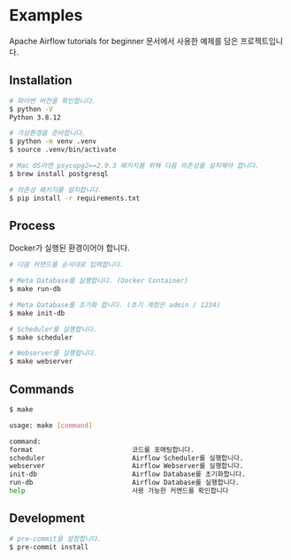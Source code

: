 # Examples

Apache Airflow tutorials for beginner 문서에서 사용한 예제를 담은 프로젝트입니다.

## Installation

```bash
# 파이썬 버전을 확인합니다.
$ python -V
Python 3.8.12

# 가상환경을 준비합니다.
$ python -m venv .venv
$ source .venv/bin/activate

# Mac OS라면 psycopg2==2.9.3 패키지를 위해 다음 의존성을 설치해야 합니다.
$ brew install postgresql

# 의존성 패키지를 설치합니다.
$ pip install -r requirements.txt
```

## Process

Docker가 실행된 환경이어야 합니다.

```bash
# 다음 커맨드를 순서대로 입력합니다.

# Meta Database를 실행합니다. (Docker Container)
$ make run-db

# Meta Database를 초기화 합니다. (초기 계정은 admin / 1234)
$ make init-db

# Scheduler를 실행합니다.
$ make scheduler

# Webserver를 실행합니다.
$ make webserver
```

## Commands

```bash
$ make

usage: make [command]

command:
format                         코드를 포매팅합니다.
scheduler                      Airflow Scheduler를 실행합니다.
webserver                      Airflow Webserver를 실행합니다.
init-db                        Airflow Database를 초기화합니다.
run-db                         Airflow Database를 실행합니다.
help                           사용 가능한 커멘드를 확인합니다
```

## Development

```bash
# pre-commit을 설정합니다.
$ pre-commit install
```
